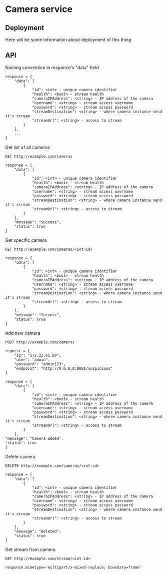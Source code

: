 # Camera service

## Deployment

Here will be some information about deployment of this thing

## API

Naming convention in responce's "data" field


    responce = {
        "data": [
            {
                "id": <int> - unique camera identifier
                "health": <bool> - stream health
                "cameraIPAddress": <string> - IP address of the camera  
                "username": <string> - stream access username
                "password": <string> - stream access password
                "streamDestination": <string> - where camera instance send it's stream
                "streamUrl": <string> - access to stream
            }
        ],
        ...
    }

Get list of all cameras
    
    GET http://example.com/cameras

    response = {
        "data": [
            {
                "id": <int> - unique camera identifier
                "health": <bool> - stream health
                "cameraIPAddress": <string> - IP address of the camera  
                "username": <string> - stream access username
                "password": <string> - stream access password
                "streamDestination": <string> - where camera instance send it's stream
                "streamUrl": <string> - access to stream
            }
        ],
        "message": "Success",
        "status": true
    }

Get specific camera

    GET http://example.com/cameras/<int-id>

    response = {
        "data": [
            {
                "id": <int> - unique camera identifier
                "health": <bool> - stream health
                "cameraIPAddress": <string> - IP address of the camera  
                "username": <string> - stream access username
                "password": <string> - stream access password
                "streamDestination": <string> - where camera instance send it's stream
                "streamUrl": <string> - access to stream
            }
        ],
        "message": "Success",
        "status": true
    }
    
Add new camera

    POST http://example.com/cameras
    
    request = {
        "ip": "172.22.61.80",
        "user": "admin",
        "password": "admin123",
        "endpoint": "http://0.0.0.0:8001/suspicious"
    }

    response = {
        "data": [
            {
                "id": <int> - unique camera identifier
                "health": <bool> - stream health
                "cameraIPAddress": <string> - IP address of the camera  
                "username": <string> - stream access username
                "password": <string> - stream access password
                "streamDestination": <string> - where camera instance send it's stream
                "streamUrl": <string> - access to stream
            }
        ],
    "message": "Camera added",
    "status": true
    }
    
Delete camera

    DELETE http://example.com/cameras/<int-id>
    
    responce = {
        "data": [
            {
                "id": <int> - unique camera identifier
                "health": <bool> - stream health
                "cameraIPAddress": <string> - IP address of the camera  
                "username": <string> - stream access username
                "password": <string> - stream access password
                "streamDestination": <string> - where camera instance send it's stream
                "streamUrl": <string> - access to stream
            }
        ],
        "message": "Deleted",
        "status": true
    }
    
Get stream from camera

    GET http://example.com/stream/<int-id>
    
    responce.mimetype='multipart/x-mixed-replace; boundary=frame'